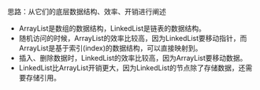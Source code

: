 思路：从它们的底层数据结构、效率、开销进行阐述

- ArrayList是数组的数据结构，LinkedList是链表的数据结构。
- 随机访问的时候，ArrayList的效率比较高，因为LinkedList要移动指针，而ArrayList是基于索引(index)的数据结构，可以直接映射到。
- 插入、删除数据时，LinkedList的效率比较高，因为ArrayList要移动数据。
- LinkedList比ArrayList开销更大，因为LinkedList的节点除了存储数据，还需要存储引用。
